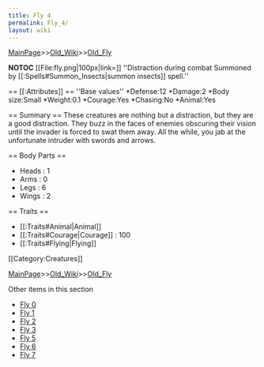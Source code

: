 ```yaml
---
title: Fly 4
permalink: Fly_4/
layout: wiki
---
```


[MainPage](/keeperrl_wiki/ "wikilink")>>[Old_Wiki](/keeperrl_wiki/Old_Wiki "wikilink")>>[Old_Fly](/keeperrl_wiki/Old_Fly "wikilink")

__NOTOC__
[[File:fly.png|100px|link=]] ''Distraction during combat
Summoned by [[:Spells#Summon_Insects|summon insects]] spell.''

== [[:Attributes]] ==
''Base values''
*Defense:12
*Damage:2
*Body size:Small
*Weight:0.1
*Courage:Yes
*Chasing:No
*Animal:Yes

== Summary ==
These creatures are nothing but a distraction, but they are a good distraction. They buzz in the faces of enemies obscuring their vision until the invader is forced to swat them away. All the while, you jab at the unfortunate intruder with swords and arrows.

== Body Parts ==
* Heads : 1
* Arms : 0
* Legs : 6
* Wings : 2

== Traits ==
* [[:Traits#Animal|Animal]]
* [[:Traits#Courage|Courage]] : 100
* [[:Traits#Flying|Flying]]

[[Category:Creatures]]

[MainPage](/keeperrl_wiki/ "wikilink")>>[Old_Wiki](/keeperrl_wiki/Old_Wiki "wikilink")>>[Old_Fly](/keeperrl_wiki/Old_Fly "wikilink")

Other items in this section
-    [Fly 0](/keeperrl_wiki/Fly_0 "wikilink")
-    [Fly 1](/keeperrl_wiki/Fly_1 "wikilink")
-    [Fly 2](/keeperrl_wiki/Fly_2 "wikilink")
-    [Fly 3](/keeperrl_wiki/Fly_3 "wikilink")
-    [Fly 5](/keeperrl_wiki/Fly_5 "wikilink")
-    [Fly 6](/keeperrl_wiki/Fly_6 "wikilink")
-    [Fly 7](/keeperrl_wiki/Fly_7 "wikilink")
